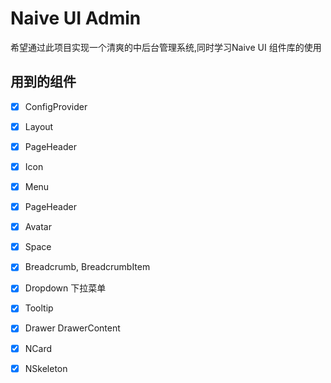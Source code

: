 # Naive UI Admin

希望通过此项目实现一个清爽的中后台管理系统,同时学习Naive UI 组件库的使用

## 用到的组件

- [X] ConfigProvider
- [x] Layout
- [X] PageHeader
- [x] Icon
- [x] Menu
- [x] PageHeader
- [x] Avatar
- [x] Space
- [x] Breadcrumb, BreadcrumbItem
- [x] Dropdown 下拉菜单
- [x] Tooltip
- [x] Drawer DrawerContent
- [x] NCard
- [x] NSkeleton

